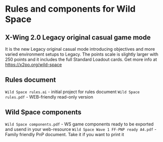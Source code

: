 # Rules and components for Wild Space

## X-Wing 2.0 Legacy original casual game mode

It is the new Legacy original casual mode introducing objectives and more varied environment setups to Legacy. The points scale is slightly larger with 250 points and it includes the full Standard Loadout cards.
Get more info at https://x2po.org/wild-space

## Rules document

```Wild Space rules.ai``` - initial project for rules document
```Wild Space rules.pdf``` - WEB-friendly read-only version

## Wild Space components

```Wild Space components.pdf``` - WS game components ready to be exported and usend in your web-resource
```Wild Space Wave 1 FF-PNP ready A4.pdf``` - Family friendly PnP document. Take it if you want to print it
